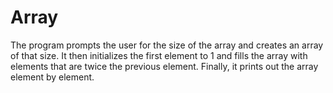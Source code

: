 # Array
The program prompts the user for the size of the array and creates an array of that size. It then initializes the first element to 1 and fills the array with elements that are twice the previous element. Finally, it prints out the array element by element.
